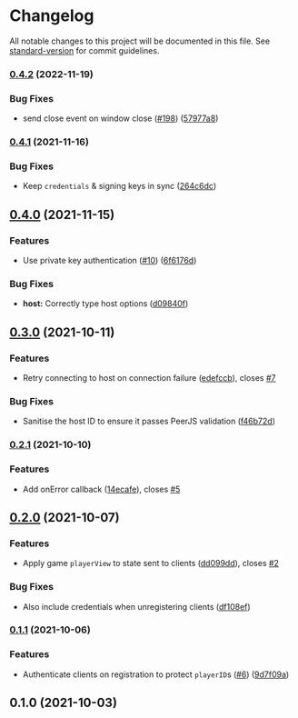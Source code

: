 # Changelog

All notable changes to this project will be documented in this file. See [standard-version](https://github.com/conventional-changelog/standard-version) for commit guidelines.

### [0.4.2](https://github.com/boardgameio/p2p/compare/v0.4.1...v0.4.2) (2022-11-19)


### Bug Fixes

* send close event on window close ([#198](https://github.com/boardgameio/p2p/issues/198)) ([57977a8](https://github.com/boardgameio/p2p/commit/57977a8fed2fea290d9141fa83828b8e9dc8db85))

### [0.4.1](https://github.com/boardgameio/p2p/compare/v0.4.0...v0.4.1) (2021-11-16)


### Bug Fixes

* Keep `credentials` & signing keys in sync ([264c6dc](https://github.com/boardgameio/p2p/commit/264c6dccc6620f5dac4254305edbf040136c0ef6))

## [0.4.0](https://github.com/boardgameio/p2p/compare/v0.3.0...v0.4.0) (2021-11-15)


### Features

* Use private key authentication ([#10](https://github.com/boardgameio/p2p/issues/10)) ([6f6176d](https://github.com/boardgameio/p2p/commit/6f6176d8f17c900dccdc468e9a51c002cfadb7ef))


### Bug Fixes

* **host:** Correctly type host options ([d09840f](https://github.com/boardgameio/p2p/commit/d09840f58b7b748afb67f04109227a88c6fd3db9))

## [0.3.0](https://github.com/boardgameio/p2p/compare/v0.2.1...v0.3.0) (2021-10-11)


### Features

* Retry connecting to host on connection failure ([edefccb](https://github.com/boardgameio/p2p/commit/edefccb48bccce281dd5fe9b338e41b001c0fbd7)), closes [#7](https://github.com/boardgameio/p2p/issues/7)


### Bug Fixes

* Sanitise the host ID to ensure it passes PeerJS validation ([f46b72d](https://github.com/boardgameio/p2p/commit/f46b72dfb3a14863a6ea4c6129bed54d031c52aa))

### [0.2.1](https://github.com/boardgameio/p2p/compare/v0.2.0...v0.2.1) (2021-10-10)


### Features

* Add onError callback ([14ecafe](https://github.com/boardgameio/p2p/commit/14ecafe4119261b6417a1cd3d067179373a8ce97)), closes [#5](https://github.com/boardgameio/p2p/issues/5)

## [0.2.0](https://github.com/boardgameio/p2p/compare/v0.1.1...v0.2.0) (2021-10-07)


### Features

* Apply game `playerView` to state sent to clients ([dd099dd](https://github.com/boardgameio/p2p/commit/dd099dddcf6cbd7eb6f9605ee220722cb4d4a737)), closes [#2](https://github.com/boardgameio/p2p/issues/2)


### Bug Fixes

* Also include credentials when unregistering clients ([df108ef](https://github.com/boardgameio/p2p/commit/df108efb82006bb87037596cd63db11a24a6663d))

### [0.1.1](https://github.com/boardgameio/p2p/compare/v0.1.0...v0.1.1) (2021-10-06)


### Features

* Authenticate clients on registration to protect `playerID`s ([#6](https://github.com/boardgameio/p2p/issues/6)) ([9d7f09a](https://github.com/boardgameio/p2p/commit/9d7f09aa087d94090cbcf1ec31be3f8fb1af991e))

## 0.1.0 (2021-10-03)
